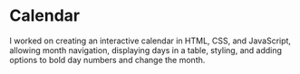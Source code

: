 # Calendar
I worked on creating an interactive calendar in HTML, CSS, and JavaScript, allowing month navigation, displaying days in a table, styling, and adding options to bold day numbers and change the month.
